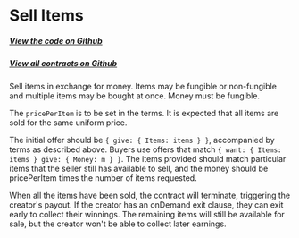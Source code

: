 # Sell Items

<Zoe-Version/>

##### [View the code on Github](https://github.com/Agoric/agoric-sdk/blob/master/packages/zoe/src/contracts/sellItems.js)
##### [View all contracts on Github](https://github.com/Agoric/agoric-sdk/tree/master/packages/zoe/src/contracts)

Sell items in exchange for money. Items may be fungible or
non-fungible and multiple items may be bought at once. Money must be
fungible.

The `pricePerItem` is to be set in the terms. It is expected that all
items are sold for the same uniform price.

The initial offer should be `{ give: { Items: items } }`, accompanied by
terms as described above. Buyers use offers that match `{ want: {
Items: items } give: { Money: m } }`. The items provided should match
particular items that the seller still has available to sell, and the
money should be pricePerItem times the number of items requested.

When all the items have been sold, the contract will terminate,
triggering the creator's payout. If the creator has an onDemand exit
clause, they can exit early to collect their winnings. The remaining
items will still be available for sale, but the creator won't be able
to collect later earnings.
